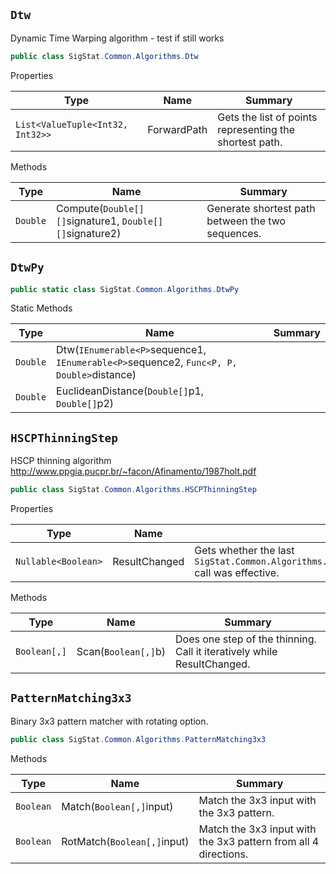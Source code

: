 ## `Dtw`

Dynamic Time Warping algorithm - test if still works
```csharp
public class SigStat.Common.Algorithms.Dtw

```

Properties

| Type | Name | Summary | 
| --- | --- | --- | 
| `List<ValueTuple<Int32, Int32>>` | ForwardPath | Gets the list of points representing the shortest path. | 


Methods

| Type | Name | Summary | 
| --- | --- | --- | 
| `Double` | Compute(`Double[][]`signature1, `Double[][]`signature2) | Generate shortest path between the two sequences. | 


## `DtwPy`

```csharp
public static class SigStat.Common.Algorithms.DtwPy

```

Static Methods

| Type | Name | Summary | 
| --- | --- | --- | 
| `Double` | Dtw(`IEnumerable<P>`sequence1, `IEnumerable<P>`sequence2, `Func<P, P, Double>`distance) |  | 
| `Double` | EuclideanDistance(`Double[]`p1, `Double[]`p2) |  | 


## `HSCPThinningStep`

HSCP thinning algorithm  http://www.ppgia.pucpr.br/~facon/Afinamento/1987holt.pdf
```csharp
public class SigStat.Common.Algorithms.HSCPThinningStep

```

Properties

| Type | Name | Summary | 
| --- | --- | --- | 
| `Nullable<Boolean>` | ResultChanged | Gets whether the last `SigStat.Common.Algorithms.HSCPThinningStep.Scan(System.Boolean[0:,0:])` call was effective. | 


Methods

| Type | Name | Summary | 
| --- | --- | --- | 
| `Boolean[,]` | Scan(`Boolean[,]`b) | Does one step of the thinning. Call it iteratively while ResultChanged. | 


## `PatternMatching3x3`

Binary 3x3 pattern matcher with rotating option.
```csharp
public class SigStat.Common.Algorithms.PatternMatching3x3

```

Methods

| Type | Name | Summary | 
| --- | --- | --- | 
| `Boolean` | Match(`Boolean[,]`input) | Match the 3x3 input with the 3x3 pattern. | 
| `Boolean` | RotMatch(`Boolean[,]`input) | Match the 3x3 input with the 3x3 pattern from all 4 directions. | 



